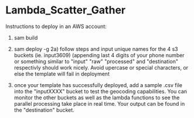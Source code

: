 
# Lambda_Scatter_Gather

Instructions to deploy in an AWS account: 

1) sam build
2) sam deploy -g 
	2a) follow steps and input unique names for the 4 s3 buckets (ie. input3609) (appending last 4 digits of your phone number or something similar to "input" "raw" "processed" and "destination" respectivly should work nicely. Avoid upercase or special characters, or else the template will fail in deployment 

3) once your template has successfully deployed, add a sample .csv file into the "inputXXXX" bucket to test the geocoding capabilities. You can monitor the other buckets as well as the lambda functions to see the parallel processing take place in real time. Your output can be found in the "destination" bucket.

